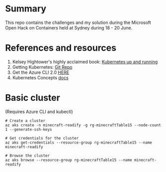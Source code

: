 # Summary

This repo contains the challenges and my solution during the Microsoft Open Hack on Containers held at Sydney during 18 - 20 June.

# References and resources

1. Kelsey Hightower's highly acclaimed book: [Kubernetes up and running](http://shop.oreilly.com/product/0636920043874.do)
2. Getting Kubernetes: [Git Repo](https://github.com/kubernetes/kubernetes/blob/master/CHANGELOG-1.9.md#v198)
3. Get the Azure CLI 2.0 [HERE](https://docs.microsoft.com/en-us/cli/azure/install-azure-cli?view=azure-cli-latest)
4. Kubernetes Concepts [docs](https://kubernetes.io/docs/concepts/overview/working-with-objects/kubernetes-objects/)

# Basic cluster

(Requires Azure CLI and kubectl)
```
# Create a cluster
az aks create -n minecraft-readify -g rg-minecraftTable15 --node-count 1 --generate-ssh-keys

# Get credentials for the cluster
az aks get-credentials --resource-group rg-minecraftTable15 --name minecraft-readify

# Browse the cluster
az aks browse --resource-group rg-minecraftTable15 --name minecraft-readify
```
